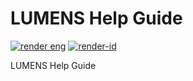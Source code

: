 # LUMENS Help Guide

[![render eng](https://github.com/icraf-indonesia/lumensbook/actions/workflows/render.yaml/badge.svg)](https://github.com/icraf-indonesia/lumensbook/actions/workflows/render.yaml) [![render-id](https://github.com/icraf-indonesia/lumensbook/actions/workflows/render-id.yaml/badge.svg)](https://github.com/icraf-indonesia/lumensbook/actions/workflows/render-id.yaml)

LUMENS Help Guide
